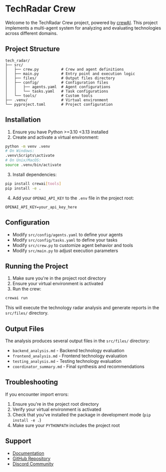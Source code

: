 # TechRadar Crew

Welcome to the TechRadar Crew project, powered by [crewAI](https://crewai.com). This project implements a multi-agent system for analyzing and evaluating technologies across different domains.

## Project Structure

```
tech_radar/
├── src/
│   ├── crew.py          # Crew and agent definitions
│   ├── main.py          # Entry point and execution logic
│   ├── files/           # Output files directory
│   ├── config/          # Configuration files
│   │   ├── agents.yaml  # Agent configurations
│   │   └── tasks.yaml   # Task configurations
│   └── tools/           # Custom tools
├── .venv/               # Virtual environment
└── pyproject.toml       # Project configuration
```

## Installation

1. Ensure you have Python >=3.10 <3.13 installed
2. Create and activate a virtual environment:
```bash
python -m venv .venv
# On Windows:
.venv\Scripts\activate
# On Unix/MacOS:
source .venv/bin/activate
```

3. Install dependencies:
```bash
pip install crewai[tools]
pip install -e .
```

4. Add your `OPENAI_API_KEY` to the `.env` file in the project root:
```
OPENAI_API_KEY=your_api_key_here
```

## Configuration

- Modify `src/config/agents.yaml` to define your agents
- Modify `src/config/tasks.yaml` to define your tasks
- Modify `src/crew.py` to customize agent behavior and tools
- Modify `src/main.py` to adjust execution parameters

## Running the Project

1. Make sure you're in the project root directory
2. Ensure your virtual environment is activated
3. Run the crew:
```bash
crewai run
```

This will execute the technology radar analysis and generate reports in the `src/files/` directory.

## Output Files

The analysis produces several output files in the `src/files/` directory:
- `backend_analysis.md` - Backend technology evaluation
- `frontend_analysis.md` - Frontend technology evaluation
- `testing_analysis.md` - Testing technology evaluation
- `coordinator_summary.md` - Final synthesis and recommendations

## Troubleshooting

If you encounter import errors:
1. Ensure you're in the project root directory
2. Verify your virtual environment is activated
3. Check that you've installed the package in development mode (`pip install -e .`)
4. Make sure your `PYTHONPATH` includes the project root

## Support

- [Documentation](https://docs.crewai.com)
- [GitHub Repository](https://github.com/joaomdmoura/crewai)
- [Discord Community](https://discord.com/invite/X4JWnZnxPb)
